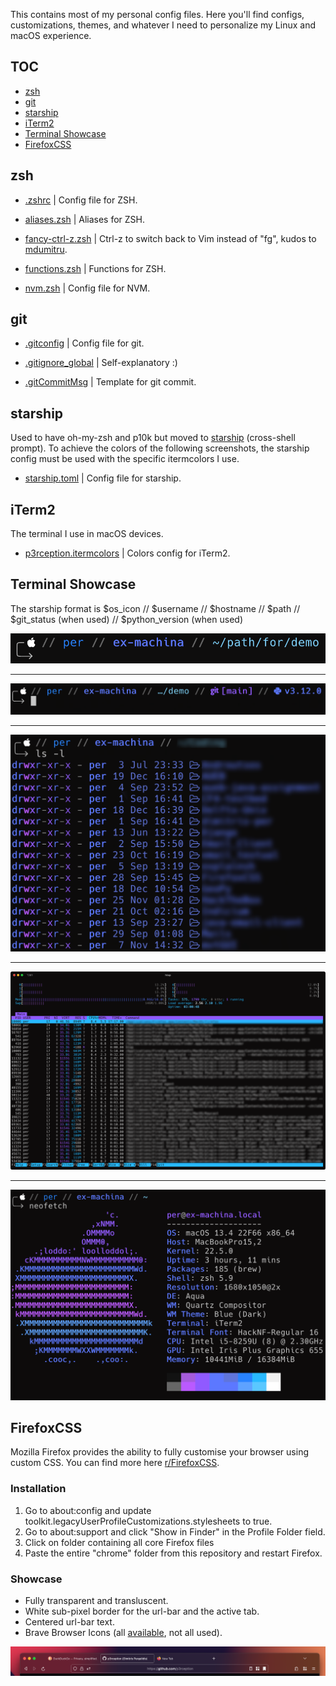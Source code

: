 This contains most of my personal config files. Here you'll find configs, customizations, themes, and whatever I need to personalize my Linux and macOS experience. 

## TOC
- [zsh](#zsh)
- [git](#git)
- [starship](#starship)
- [iTerm2](#iterm2)
- [Terminal Showcase](#terminal-showcase)
- [FirefoxCSS](#firefoxcss)

## zsh
* [.zshrc](/.zshrc) | Config file for ZSH.

* [aliases.zsh](/aliases.zsh) | Aliases for ZSH.

* [fancy-ctrl-z.zsh](/fancy-ctrl-z.zsh) | Ctrl-z to switch back to Vim instead of "fg", kudos to [mdumitru](https://github.com/mdumitru/fancy-ctrl-z).

* [functions.zsh](/functions.zsh) | Functions for ZSH.

* [nvm.zsh](/nvm.zsh) | Config file for NVM.

## git
* [.gitconfig](/.gitconfig) | Config file for git.

* [.gitignore_global](/.gitignore_global) | Self-explanatory :)

* [.gitCommitMsg](/.gitCommitMsg) | Template for git commit.


## starship
Used to have oh-my-zsh and p10k but moved to [starship](https://starship.rs/) (cross-shell prompt). To achieve the colors of the following screenshots, the starship config must be used with the specific itermcolors I use.

* [starship.toml](/starship.toml) | Config file for starship.

## iTerm2 
The terminal I use in macOS devices. 

* [p3rception.itermcolors](/p3rception.itermcolors) | Colors config for iTerm2.

## Terminal Showcase 
The starship format is $os_icon // $username // $hostname // $path // $git_status (when used) // $python_version (when used)

![](/screenshots/path.png)
<hr>

![](/screenshots/git_python.png)
<hr>

![](/screenshots/ls.png)
<hr>

![](/screenshots/htop.png)
<hr>

![](/screenshots/neofetch.png)

## FirefoxCSS
Mozilla Firefox provides the ability to fully customise your browser using custom CSS. You can find more here [r/FirefoxCSS](https://www.reddit.com/r/FirefoxCSS/).

### Installation
1. Go to about:config and update toolkit.legacyUserProfileCustomizations.stylesheets to true.
2. Go to about:support and click "Show in Finder" in the Profile Folder field.
3. Click on folder containing all core Firefox files
4. Paste the entire "chrome" folder from this repository and restart Firefox.

### Showcase
- Fully transparent and transluscent.
- White sub-pixel border for the url-bar and the active tab.
- Centered url-bar text.
- Brave Browser Icons (all [available](/firefoxcss/chrome/brave-icons/), not all used). 

![](/screenshots/firefox.png)